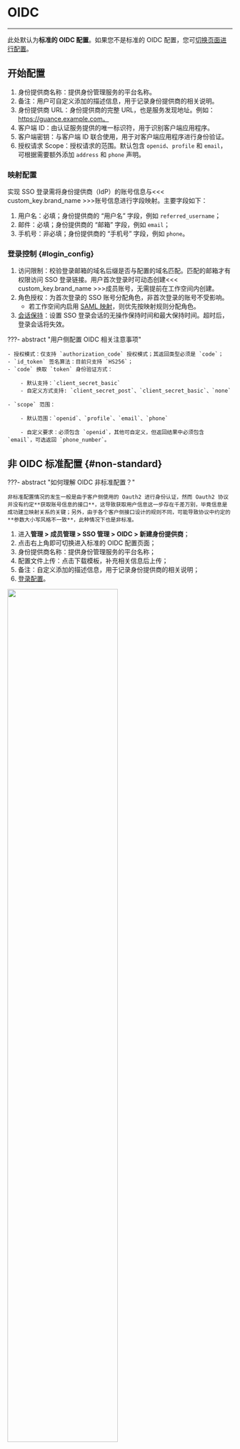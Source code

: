 # OIDC 
---


此处默认为**标准的 OIDC 配置**。如果您不是标准的 OIDC 配置，您可[切换页面进行配置](#non-standard)。

## 开始配置

1. 身份提供商名称：提供身份管理服务的平台名称。                          
2. 备注：用户可自定义添加的描述信息，用于记录身份提供商的相关说明。  
3. 身份提供商 URL：身份提供商的完整 URL，也是服务发现地址。例如：https://guance.example.com。
4. 客户端 ID：由认证服务提供的唯一标识符，用于识别客户端应用程序。 
5. 客户端密钥：与客户端 ID 联合使用，用于对客户端应用程序进行身份验证。  
6. 授权请求 Scope：授权请求的范围。默认包含 `openid`、`profile` 和 `email`，可根据需要额外添加 `address` 和 `phone` 声明。


### 映射配置

实现 SSO 登录需将身份提供商（IdP）的账号信息与<<< custom_key.brand_name >>>账号信息进行字段映射。主要字段如下：

1. 用户名：必填；身份提供商的 “用户名” 字段，例如 `referred_username`；
2. 邮件：必填；身份提供商的 “邮箱” 字段，例如 `email`；
3. 手机号：非必填；身份提供商的 “手机号” 字段，例如 `phone`。

### 登录控制 {#login_config}


1. 访问限制：校验登录邮箱的域名后缀是否与配置的域名匹配。匹配的邮箱才有权限访问 SSO 登录链接。用户首次登录时可动态创建<<< custom_key.brand_name >>>成员账号，无需提前在工作空间内创建。 
2. 角色授权：为首次登录的 SSO 账号分配角色，非首次登录的账号不受影响。
    - 若工作空间内启用 [SAML 映射](#saml-mapping)，则优先按映射规则分配角色。
3. [会话保持](./saml.md#login-hold-time)：设置 SSO 登录会话的无操作保持时间和最大保持时间。超时后，登录会话将失效。  


???- abstract "用户侧配置 OIDC 相关注意事项"

    - 授权模式：仅支持 `authorization_code` 授权模式；其返回类型必须是 `code`；
    - `id_token` 签名算法：目前只支持 `HS256`；
    - `code` 换取 `token` 身份验证方式：

        - 默认支持：`client_secret_basic`  
        - 自定义方式支持: `client_secret_post`、`client_secret_basic`、`none`

    - `scope` 范围：  
        
        - 默认范围：`openid`、`profile`、`email`、`phone`

        - 自定义要求：必须包含 `openid`，其他可自定义，但返回结果中必须包含 `email`，可选返回 `phone_number`。


## 非 OIDC 标准配置 {#non-standard}

???- abstract "如何理解 OIDC 非标准配置？"

    非标准配置情况的发生一般是由于客户侧使用的 Oauth2 进行身份认证，然而 Oauth2 协议并没有约定**获取账号信息的接口**，这导致获取用户信息这一步存在千差万别，毕竟信息是成功建立映射关系的关键；另外，由于各个客户侧接口设计的规则不同，可能导致协议中约定的**参数大小写风格不一致**，此种情况下也是非标准。

1. 进入**管理 > 成员管理 > SSO 管理 > OIDC > 新建身份提供商**；
2. 点击右上角即可切换进入标准的 OIDC 配置页面；
3. 身份提供商名称：提供身份管理服务的平台名称；                            
4. 配置文件上传：点击下载模板，补充相关信息后上传；                            
5. 备注：自定义添加的描述信息，用于记录身份提供商的相关说明；  
6. [登录配置](#login_config)。

<img src="../img/oidc-5.png" width="70%" >

### 获取 URL

身份提供商添加成功后，可获取**回调 URL** 和**发起登录 URL**。

| 字段      | 描述                  |
| ----------- | ------------------- |
| 回调 URL      | OIDC 协议中约定的认证通过后的回调地址，用于接收身份提供商的认证响应。       |
| 发起登录 URL      | 从<<< custom_key.brand_name >>>端启动 OIDC 登录流程的入口地址，由身份提供商提供。     |

获取上述两个 URL 后，需将其提供给身份提供商。


